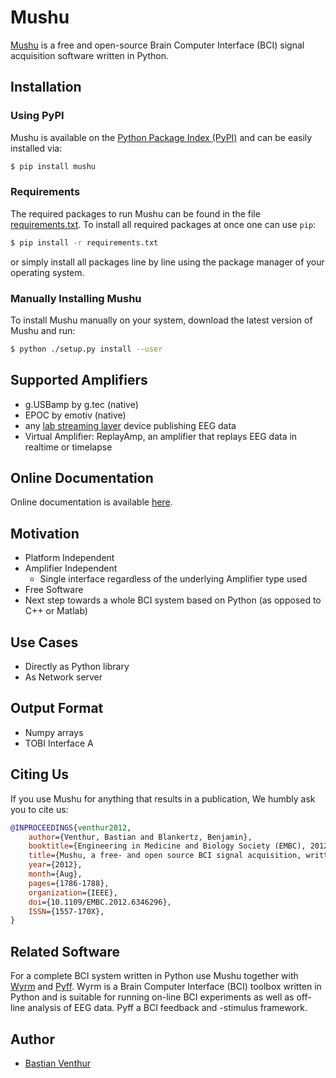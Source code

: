 Mushu
=====

[Mushu][mushu] is a free and open-source Brain Computer Interface (BCI) signal
acquisition software written in Python.

  [mushu]: http://bbci.de/mushu

Installation
------------


### Using PyPI

Mushu is available on the [Python Package Index (PyPI)][pypi] and can be easily
installed via:

```bash
$ pip install mushu
```

  [pypi]: https://pypi.python.org/pypi/Mushu


### Requirements

The required packages to run Mushu can be found in the file
[requirements.txt](requirements.txt). To install all required packages at once
one can use `pip`:

```sh
$ pip install -r requirements.txt
```

or simply install all packages line by line using the package manager of your
operating system.


### Manually Installing Mushu

To install Mushu manually on your system, download the latest version of Mushu
and run:

```sh
$ python ./setup.py install --user
```

Supported Amplifiers
--------------------

  * g.USBamp by g.tec (native)
  * EPOC by emotiv (native)
  * any [lab streaming layer][lsl] device publishing EEG data
  * Virtual Amplifier: ReplayAmp, an amplifier that replays EEG data in realtime
    or timelapse

  [lsl]: https://code.google.com/p/labstreaminglayer/

Online Documentation
--------------------

Online documentation is available [here][mushudoc].

  [mushudoc]: http://bbci.github.io/mushu

Motivation
----------

  * Platform Independent
  * Amplifier Independent
    * Single interface regardless of the underlying Amplifier type used
  * Free Software
  * Next step towards a whole BCI system based on Python (as opposed to C++ or
    Matlab)

Use Cases
---------

  * Directly as Python library
  * As Network server


Output Format
-------------

  * Numpy arrays
  * TOBI Interface A


Citing Us
---------

If you use Mushu for anything that results in a publication, We humbly ask you
to cite us:

```bibtex
@INPROCEEDINGS{venthur2012,
    author={Venthur, Bastian and Blankertz, Benjamin},
    booktitle={Engineering in Medicine and Biology Society (EMBC), 2012 Annual International Conference of the IEEE},
    title={Mushu, a free- and open source BCI signal acquisition, written in Python},
    year={2012},
    month={Aug},
    pages={1786-1788},
    organization={IEEE},
    doi={10.1109/EMBC.2012.6346296},
    ISSN={1557-170X},
}
```

Related Software
----------------

For a complete BCI system written in Python use Mushu together with
[Wyrm][wyrm] and [Pyff][pyff]. Wyrm is a Brain Computer Interface (BCI) toolbox
written in Python and is suitable for running on-line BCI experiments as well as
off-line analysis of EEG data. Pyff a BCI feedback and -stimulus framework.

  [pyff]: http://github.com/bbci/pyff
  [wyrm]: http://github.com/bbci/wyrm



Author
------

  * [Bastian Venthur][venthur]


  [venthur]: http://venthur.de

